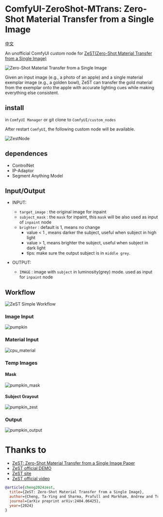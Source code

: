 # ComfyUI-ZeroShot-MTrans: Zero-Shot Material Transfer from a Single Image

[中文](README_CN.md)

An unofficial ComfyUI custom node for [ZeST(Zero-Shot Material Transfer from a Single Image)](https://github.com/ttchengab/zest_code/)

![Zero-Shot Material Transfer from a Single Image](https://github.com/ttchengab/zest_code/raw/main/fig/method.jpg)

Given an input image (e.g., a photo of an apple) and a single material exemplar image (e.g., a golden bowl), ZeST can transfer the gold material from the exemplar onto the apple with accurate lighting cues while making everything else consistent.

## install

in `ComfyUI Manager` or git clone to `ComfyUI/custom_nodes`

After restart `ComfyUI`, the following custom node will be available.

![ZestNode](images/ZeSTNode.png)

## dependences

- ControlNet
- IP-Adaptor
- Segment Anything Model

## Input/Output

- INPUT: 
  - `target_image` : the original image for inpaint
  - `subject_mask` : the `mask` for inpaint, this `mask` will be also used as input of `inpaint` node
  - `brighter` : default is 1, means no change
    - value < 1 , means darker the subject, useful when subject in high light
    - value >  1, means brighter the subject, useful when subject in dark light
    - tips: make sure the output subject is in `middle grey`.

- OUTPUT:
  - `IMAGE` : image with `subject` in luminosity(grey) mode. used as input for `inpaint` node

## Workflow 

![ZeST Simple Workflow](ZeSTSimpleWorkflow.png)

### Image Input
![pumpkin](images/pumpkin.png)

### Material Input
![cpu_material](images/cpu_material.png)

### Temp Images

#### Mask

![pumpkin_mask](images/pumpkin_mask.png)

#### Subject Grayout

![pumpkin_zest](images/pumpkin_zest.png)

### Output

![pumpkin_output](images/pumpkin_output.png)

# Thanks to

- [ZeST: Zero-Shot Material Transfer from a Single Image Paper](https://arxiv.org/abs/2404.06425)
- [ZeST official DEMO](https://github.com/ttchengab/zest_code/)
- [ZeST site](https://ttchengab.github.io/zest/)
- [ZeST official video](https://www.youtube.com/watch?v=atG1VvgeG_g)

```bibtex
@article{cheng2024zest,
  title={ZeST: Zero-Shot Material Transfer from a Single Image},
  author={Cheng, Ta-Ying and Sharma, Prafull and Markham, Andrew and Trigoni, Niki and Jampani, Varun},
  journal={arXiv preprint arXiv:2404.06425},
  year={2024}
}
``` 
